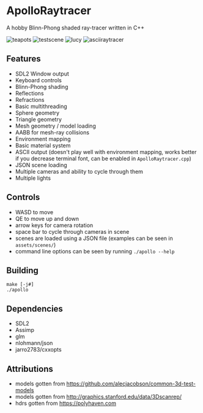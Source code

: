 # ApolloRaytracer

A hobby Blinn-Phong shaded ray-tracer written in C++

![teapots](https://user-images.githubusercontent.com/5031736/125385940-76416300-e369-11eb-9124-a590e2d20940.png)
![testscene](https://user-images.githubusercontent.com/5031736/125385958-7f323480-e369-11eb-9149-007615d59c52.png)
![lucy](https://user-images.githubusercontent.com/5031736/125386003-8eb17d80-e369-11eb-849d-833af8215e0b.png)
![asciiraytracer](https://user-images.githubusercontent.com/5031736/125386017-92dd9b00-e369-11eb-91ae-e02d83bd6196.png)


## Features

- SDL2 Window output
- Keyboard controls
- Blinn-Phong shading
- Reflections
- Refractions
- Basic multithreading
- Sphere geometry
- Triangle geometry
- Mesh geometry / model loading
- AABB for mesh-ray collisions
- Environment mapping
- Basic material system
- ASCII output (doesn't play well with environment mapping, works better if you decrease terminal font, can be enabled in `ApolloRaytracer.cpp`)
- JSON scene loading
- Multiple cameras and ability to cycle through them
- Multiple lights

## Controls

- WASD to move  
- QE to move up and down
- arrow keys for camera rotation
- space bar to cycle through cameras in scene
- scenes are loaded using a JSON file (examples can be seen in `assets/scenes/`)
- command line options can be seen by running `./apollo --help`

## Building

`make [-j#]`  
`./apollo`

## Dependencies

- SDL2
- Assimp
- glm
- nlohmann/json
- jarro2783/cxxopts

## Attributions

- models gotten from https://github.com/alecjacobson/common-3d-test-models
- models gotten from http://graphics.stanford.edu/data/3Dscanrep/
- hdrs gotten from https://polyhaven.com


